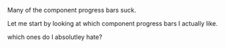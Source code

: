 Many of the component progress bars suck.

Let me start by looking at which component progress bars I actually like.

which ones do I absolutley hate?
